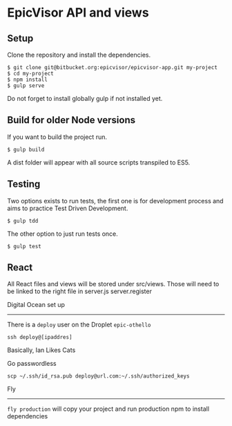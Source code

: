 EpicVisor API and views
======================
Setup
-----
Clone the repository and install the dependencies.

    $ git clone git@bitbucket.org:epicvisor/epicvisor-app.git my-project
    $ cd my-project
    $ npm install
    $ gulp serve

Do not forget to install globally gulp if not installed yet.

Build for older Node versions
-----
If you want to build the project run.

    $ gulp build

A dist folder will appear with all source scripts transpiled to ES5.

Testing
---------
Two options exists to run tests, the first one is for development process and aims to practice Test Driven Development.

    $ gulp tdd

The other option to just run tests once.
    
    $ gulp test

React
---------------
All React files and views will be stored under src/views. Those will need to be linked to the right file in server.js server.register


Digital Ocean set up
______________

There is a `deploy` user on the Droplet `epic-othello`

`ssh deploy@[ipaddres]`

Basically, Ian Likes Cats

Go passwordless

`scp ~/.ssh/id_rsa.pub deploy@url.com:~/.ssh/authorized_keys`

Fly
__________

`fly production` will copy your project and run production npm to install dependencies


